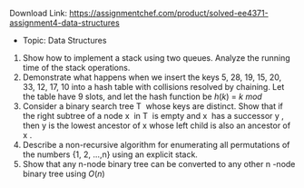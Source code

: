 Download Link: https://assignmentchef.com/product/solved-ee4371-assignment4-data-structures
<br>
<ul>

 <li>Topic: Data Structures</li>

</ul>

<ol>

 <li>Show how to implement a stack using two queues. Analyze the running time of the stack operations.</li>

 <li>Demonstrate what happens when we insert the keys 5, 28, 19, 15, 20, 33, 12, 17, 10 into a hash table with collisions resolved by chaining. Let the table have 9 slots, and let the hash function be <em>h</em>(<em>k</em>) = <em>k</em> <em>mod</em></li>

 <li>Consider a binary search tree T​ ​ whose keys are distinct. Show that if the right subtree of a node x​ ​ in T​ ​ is empty and x​ ​ has a successor y​ ​, then y is the lowest ancestor of x​ whose left child is also an ancestor of x​ ​.</li>

 <li>Describe a non-recursive algorithm for enumerating all permutations of the numbers {1, 2, …,n} using an explicit stack.</li>

 <li>Show that any n-node binary tree can be converted to any other n​ ​-node binary tree using <em>O</em>(<em>n</em>)</li>

</ol>


